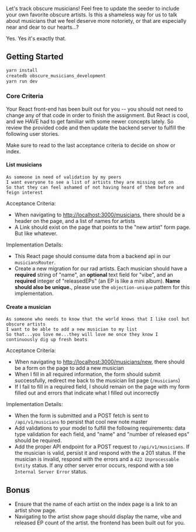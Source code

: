 Let's track obscure musicians! Feel free to update the seeder to include your own favorite obscure artists. Is this a shameless way for us to talk about musicians that we feel deserve more notoriety, or that are especially near and dear to our hearts...? 

Yes. Yes it's exactly that. 

## Getting Started

```sh
yarn install
createdb obscure_musicians_development
yarn run dev
```

### Core Criteria

Your React front-end has been built out for you -- you should not need to change any of that code in order to finish the assignment. But React is cool, and we HAVE had to get familiar with some newer concepts lately. So review the provided code and then update the backend server to fulfill the following user stories.

Make sure to read to the last acceptance criteria to decide on show or index.

#### List musicians

```no-highlight
As someone in need of validation by my peers
I want everyone to see a list of artists they are missing out on
So that they can feel ashamed of not having heard of them before and feign interest
```

Acceptance Criteria:

- When navigating to <http://localhost:3000/musicians>, there should be a header on the page, and a list of names for artists 
- A Link should exist on the page that points to the "new artist" form page. But like whatever.

Implementation Details:

- This React page should consume data from a backend api in our `musiciansRouter`. 
- Create a new migration for our rad artists. Each musician should have a **required** string of "name", an **optional** text field for "vibe", and an **required** integer of "releasedEPs" (an EP is like a mini album). **Name should also be unique.**, please use the `objection-unique` pattern for this implementation.

#### Create a musician

```no-highlight
As someone who needs to know that the world knows that I like cool but obscure artists
I want to be able to add a new musician to my list
So that...you love me...they will love me once they know I continuously dig up fresh beats
```

Acceptance Criteria:

- When navigating to <http://localhost:3000/musicians/new>, there should be a form on the page to add a new musician
- When I fill in all required information, the form should submit successfully, redirect me back to the musician list page (`/musicians`) 
- If I fail to fill in a required field, I should remain on the page with my form filled out and errors that indicate what I filled out incorrectly

Implementation Details:

- When the form is submitted and a POST fetch is sent to `/api/v1/musicians` to persist that cool new note master
- Add validations to your model to fulfill the following requirements: data type validation for each field, and "name" and "number of released eps" should be required.
- Add the proper API endpoint for a POST request to `/api/v1/musicians`. If the musician is valid, persist it and respond with the a 201 status. If the musician is invalid, respond with the errors and a `422 Unprocessable Entity` status. If any other server error occurs, respond with a `500 Internal Server Error` status.

## Bonus 

* Ensure that the name of each artist on the index page is a link to an artist show page.
* Navigating to the artist show page should display the name, vibe and released EP count of the artist. the frontend has been built out for you. 